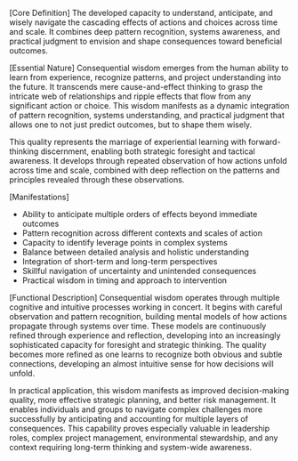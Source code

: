 [Core Definition]
The developed capacity to understand, anticipate, and wisely navigate the cascading effects of actions and choices across time and scale. It combines deep pattern recognition, systems awareness, and practical judgment to envision and shape consequences toward beneficial outcomes.

[Essential Nature]
Consequential wisdom emerges from the human ability to learn from experience, recognize patterns, and project understanding into the future. It transcends mere cause-and-effect thinking to grasp the intricate web of relationships and ripple effects that flow from any significant action or choice. This wisdom manifests as a dynamic integration of pattern recognition, systems understanding, and practical judgment that allows one to not just predict outcomes, but to shape them wisely.

This quality represents the marriage of experiential learning with forward-thinking discernment, enabling both strategic foresight and tactical awareness. It develops through repeated observation of how actions unfold across time and scale, combined with deep reflection on the patterns and principles revealed through these observations.

[Manifestations]
- Ability to anticipate multiple orders of effects beyond immediate outcomes
- Pattern recognition across different contexts and scales of action
- Capacity to identify leverage points in complex systems
- Balance between detailed analysis and holistic understanding
- Integration of short-term and long-term perspectives
- Skillful navigation of uncertainty and unintended consequences
- Practical wisdom in timing and approach to intervention

[Functional Description]
Consequential wisdom operates through multiple cognitive and intuitive processes working in concert. It begins with careful observation and pattern recognition, building mental models of how actions propagate through systems over time. These models are continuously refined through experience and reflection, developing into an increasingly sophisticated capacity for foresight and strategic thinking. The quality becomes more refined as one learns to recognize both obvious and subtle connections, developing an almost intuitive sense for how decisions will unfold.

In practical application, this wisdom manifests as improved decision-making quality, more effective strategic planning, and better risk management. It enables individuals and groups to navigate complex challenges more successfully by anticipating and accounting for multiple layers of consequences. This capability proves especially valuable in leadership roles, complex project management, environmental stewardship, and any context requiring long-term thinking and system-wide awareness.